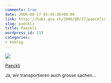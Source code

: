 ```yaml
---
comments: true
date: 2006-08-17 05:45:36+00:00
link: https://habi.gna.ch/2006/08/17/paeckli/
slug: paeckli
title: Paeckli
wordpress_id: 213
categories:
- moblog
---
```



 [![](https://static.flickr.com/82/217454509_9d3e8a9374_m.jpg)](https://www.flickr.com/photos/habi/217454509/)
   

 
  [Paeckli](https://www.flickr.com/photos/habi/217454509/)
    

 



Ja, wir transportieren auch grosse sachen...
  

